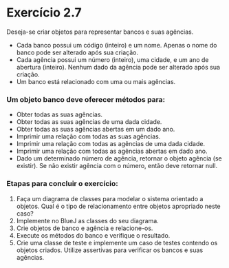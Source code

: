 # Exercício 2.7

Deseja-se criar objetos para representar bancos e suas agências.
 - Cada banco possui um código (inteiro) e um nome. Apenas o nome do banco pode ser alterado após sua criação.
 - Cada agência possui um número (inteiro), uma cidade, e um ano de abertura (inteiro). Nenhum dado da agência pode ser alterado após sua criação.
 - Um banco está relacionado com uma ou mais agências.

### Um objeto banco deve oferecer métodos para:
 - Obter todas as suas agências.
 - Obter todas as suas agências de uma dada cidade.
 - Obter todas as suas agências abertas em um dado ano.
 - Imprimir uma relação com todas as suas agências.
 - Imprimir uma relação com todas as agências de uma dada cidade.
 - Imprimir uma relação com todas as agências abertas em dado ano.
 - Dado um determinado número de agência, retornar o objeto agência (se existir). Se não existir agência com o número, então deve retornar null.

### Etapas para concluir o exercício:
1. Faça um diagrama de classes para modelar o sistema orientado a objetos. Qual é o tipo de relacionamento entre objetos apropriado neste caso?
2. Implemente no BlueJ as classes do seu diagrama.
3. Crie objetos de banco e agência e relacione-os.
4. Execute os métodos do banco e verifique o resultado.
5. Crie uma classe de teste e implemente um caso de testes contendo os objetos criados. Utilize assertivas para verificar os bancos e suas agências.
